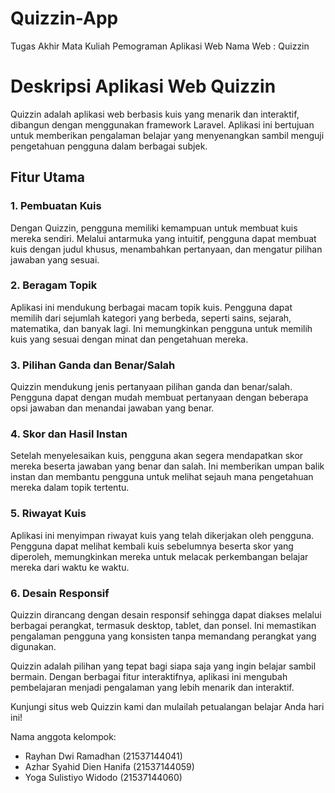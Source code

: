 # Quizzin-App
Tugas Akhir Mata Kuliah Pemograman Aplikasi Web
Nama Web : Quizzin
# Deskripsi Aplikasi Web Quizzin

Quizzin adalah aplikasi web berbasis kuis yang menarik dan interaktif, dibangun dengan menggunakan framework Laravel. Aplikasi ini bertujuan untuk memberikan pengalaman belajar yang menyenangkan sambil menguji pengetahuan pengguna dalam berbagai subjek.

## Fitur Utama

### 1. Pembuatan Kuis
Dengan Quizzin, pengguna memiliki kemampuan untuk membuat kuis mereka sendiri. Melalui antarmuka yang intuitif, pengguna dapat membuat kuis dengan judul khusus, menambahkan pertanyaan, dan mengatur pilihan jawaban yang sesuai.

### 2. Beragam Topik
Aplikasi ini mendukung berbagai macam topik kuis. Pengguna dapat memilih dari sejumlah kategori yang berbeda, seperti sains, sejarah, matematika, dan banyak lagi. Ini memungkinkan pengguna untuk memilih kuis yang sesuai dengan minat dan pengetahuan mereka.

### 3. Pilihan Ganda dan Benar/Salah
Quizzin mendukung jenis pertanyaan pilihan ganda dan benar/salah. Pengguna dapat dengan mudah membuat pertanyaan dengan beberapa opsi jawaban dan menandai jawaban yang benar.

### 4. Skor dan Hasil Instan
Setelah menyelesaikan kuis, pengguna akan segera mendapatkan skor mereka beserta jawaban yang benar dan salah. Ini memberikan umpan balik instan dan membantu pengguna untuk melihat sejauh mana pengetahuan mereka dalam topik tertentu.

### 5. Riwayat Kuis
Aplikasi ini menyimpan riwayat kuis yang telah dikerjakan oleh pengguna. Pengguna dapat melihat kembali kuis sebelumnya beserta skor yang diperoleh, memungkinkan mereka untuk melacak perkembangan belajar mereka dari waktu ke waktu.

### 6. Desain Responsif
Quizzin dirancang dengan desain responsif sehingga dapat diakses melalui berbagai perangkat, termasuk desktop, tablet, dan ponsel. Ini memastikan pengalaman pengguna yang konsisten tanpa memandang perangkat yang digunakan.

Quizzin adalah pilihan yang tepat bagi siapa saja yang ingin belajar sambil bermain. Dengan berbagai fitur interaktifnya, aplikasi ini mengubah pembelajaran menjadi pengalaman yang lebih menarik dan interaktif.

Kunjungi situs web Quizzin kami dan mulailah petualangan belajar Anda hari ini!

Nama anggota kelompok:
- Rayhan Dwi Ramadhan (21537144041)
- Azhar Syahid Dien Hanifa (21537144059)
- Yoga Sulistiyo Widodo (21537144060)
